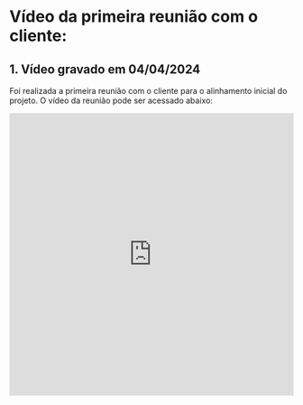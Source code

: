 # Vídeo da primeira reunião com o cliente:

## 1. Vídeo gravado em 04/04/2024

Foi realizada a primeira reunião com o cliente para o alinhamento inicial do projeto. O vídeo da reunião pode ser acessado abaixo:

<iframe width="100%" height="500" src="https://www.youtube.com/embed/9wjPDHOJ7ko?si=AMJ_v2_WB_dEt3YN" title="YouTube video player" frameborder="0" allow="accelerometer; autoplay; clipboard-write; encrypted-media; gyroscope; picture-in-picture; web-share" referrerpolicy="strict-origin-when-cross-origin" allowfullscreen></iframe>
